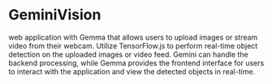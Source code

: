 # GeminiVision
web application with Gemma that allows users to upload images or stream video from their webcam. Utilize TensorFlow.js to perform real-time object detection on the uploaded images or video feed. Gemini can handle the backend processing, while Gemma provides the frontend interface for users to interact with the application and view the detected objects in real-time.
